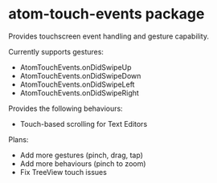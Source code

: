 # atom-touch-events package

Provides touchscreen event handling and gesture capability.

Currently supports gestures:
* AtomTouchEvents.onDidSwipeUp
* AtomTouchEvents.onDidSwipeDown
* AtomTouchEvents.onDidSwipeLeft
* AtomTouchEvents.onDidSwipeRight

Provides the following behaviours:
* Touch-based scrolling for Text Editors

Plans:
* Add more gestures (pinch, drag, tap)
* Add more behaviours (pinch to zoom)
* Fix TreeView touch issues
